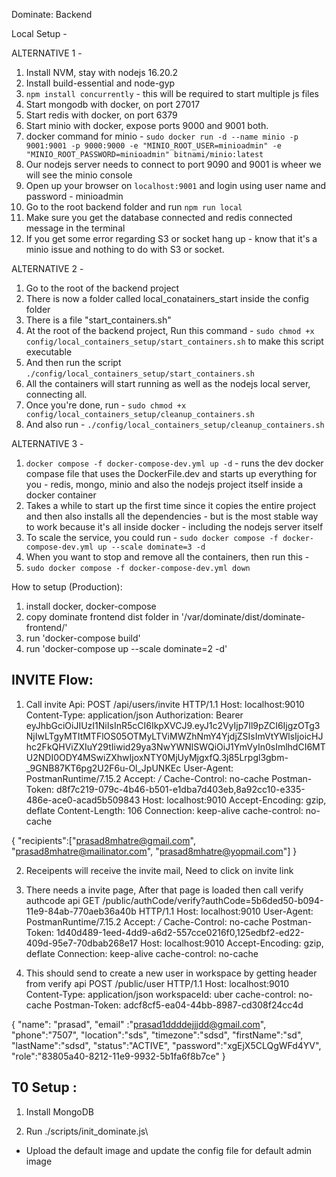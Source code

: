 Dominate: Backend

Local Setup - 

ALTERNATIVE 1 - 
1. Install NVM, stay with nodejs 16.20.2
2. Install build-essential and node-gyp
3. `npm install concurrently` - this will be required to start multiple js files
4. Start mongodb with docker, on port 27017
5. Start redis with docker, on port 6379
6. Start minio with docker, expose ports 9000 and 9001 both.
7. docker command for minio - `sudo docker run -d --name minio -p 9001:9001 -p 9000:9000 -e "MINIO_ROOT_USER=minioadmin" -e "MINIO_ROOT_PASSWORD=minioadmin" bitnami/minio:latest`
8. Our nodejs server needs to connect to port 9090 and 9001 is wheer we will see the minio console
9. Open up your browser on `localhost:9001` and login using user name and password - minioadmin
10. Go to the root backend folder and run `npm run local`
11. Make sure you get the database connected and redis connected message in the terminal
12. If you get some error regarding S3 or socket hang up - know that it's a minio issue and nothing to do with S3 or socket.

ALTERNATIVE 2 - 
1. Go to the root of the backend project
2. There is now a folder called local_conatainers_start inside the config folder
3. There is a file "start_containers.sh"
4. At the root of the backend project, Run this command - `sudo chmod +x config/local_containers_setup/start_containers.sh` to make this script executable
5. And then run the script `./config/local_containers_setup/start_containers.sh`
6. All the containers will start running as well as the nodejs local server, connecting all.
7. Once you're done, run - `sudo chmod +x config/local_containers_setup/cleanup_containers.sh`
8. And also run - `./config/local_containers_setup/cleanup_containers.sh`

ALTERNATIVE 3 - 
1.  `docker compose -f docker-compose-dev.yml up -d` - runs the dev docker compase file that uses the DockerFile.dev and starts up everything for you - redis, mongo, minio and also the nodejs project itself inside a docker container
2. Takes a while to start up the first time since it copies the entire project and then also installs all the dependencies - but is the most stable way to work because it's all inside docker - including the nodejs server itself
3. To scale the service, you could run - `sudo docker compose -f docker-compose-dev.yml up --scale dominate=3 -d`
4. When you want to stop and remove all the containers, then run this - 
5. `sudo docker compose -f docker-compose-dev.yml down`

How to setup (Production):
1. install docker, docker-compose
2. copy dominate frontend dist folder in '/var/dominate/dist/dominate-frontend/'
3. run 'docker-compose build'
3. run 'docker-compose up --scale dominate=2 -d' 



INVITE Flow:
------------------
1. Call invite Api:
POST /api/users/invite HTTP/1.1
Host: localhost:9010
Content-Type: application/json
Authorization: Bearer eyJhbGciOiJIUzI1NiIsInR5cCI6IkpXVCJ9.eyJ1c2VyIjp7Il9pZCI6IjgzOTg3NjIwLTgyMTItMTFlOS05OTMyLTViMWZhNmY4YjdjZSIsImVtYWlsIjoicHJhc2FkQHViZXIuY29tIiwid29ya3NwYWNlSWQiOiJ1YmVyIn0sImlhdCI6MTU2NDI0ODY4MSwiZXhwIjoxNTY0MjUyMjgxfQ.3j85Lrpgl3gbm-_9GNB87KT6pg2U2F6u-Ol_JpUNKEc
User-Agent: PostmanRuntime/7.15.2
Accept: */*
Cache-Control: no-cache
Postman-Token: d8f7c219-079c-4b46-b501-e1dba7d403eb,8a92cc10-e335-486e-ace0-acad5b509843
Host: localhost:9010
Accept-Encoding: gzip, deflate
Content-Length: 106
Connection: keep-alive
cache-control: no-cache

{
	"recipients":["prasad8mhatre@gmail.com", "prasad8mhatre@mailinator.com", "prasad8mhatre@yopmail.com"]
}

2. Receipents will receive the invite mail, Need to click on invite link
3. There needs a invite page, After that page is loaded then call verify authcode api
GET /public/authCode/verify?authCode=5b6ded50-b094-11e9-84ab-770aeb36a40b HTTP/1.1
Host: localhost:9010
User-Agent: PostmanRuntime/7.15.2
Accept: */*
Cache-Control: no-cache
Postman-Token: 1d40d489-1eed-4dd9-a6d2-557cce0216f0,125edbf2-ed22-409d-95e7-70dbab268e17
Host: localhost:9010
Accept-Encoding: gzip, deflate
Connection: keep-alive
cache-control: no-cache

4. This should send to create a new user in workspace by getting header from verify api
POST /public/user HTTP/1.1
Host: localhost:9010
Content-Type: application/json
workspaceId: uber
cache-control: no-cache
Postman-Token: adcf8cf5-ea04-44bb-8987-cd308f24cc4d

{
	"name": "prasad",
	"email" :"prasad1ddddejjjdd@gmail.com",
	"phone":"7507",
	"location":"sds",
	"timezone":"sdsd",
	"firstName":"sd",
	"lastName":"sdsd",
	"status":"ACTIVE",
	"password":"xgEjX5CLQgWFd4YV",
	"role":"83805a40-8212-11e9-9932-5b1fa6f8b7ce"
}



T0 Setup :
------------------

1. Install MongoDB

2. Run ./scripts/init_dominate.js\


- Upload the default image and update the config file for default admin image